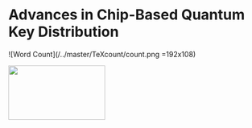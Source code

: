 # Advances in Chip-Based Quantum Key Distribution
![Word Count](/../master/TeXcount/count.png =192x108)

<img src="/../master/TeXcount/count.png" width="192" height="108" />
